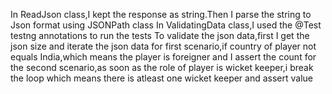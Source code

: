In ReadJson class,I kept the response as string.Then I parse the string to Json format using JSONPath class
In ValidatingData class,I used the @Test testng annotations to run the tests
To validate the json data,first I get the json size and iterate the json data
  for first scenario,if country of player not equals India,which means the player is foreigner and I assert the count
  for the second scenario,as soon as the role of player is wicket keeper,i break the loop which means there is atleast one wicket keeper and assert value

